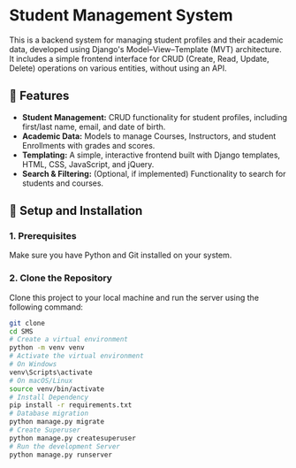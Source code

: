 # Student Management System

This is a backend system for managing student profiles and their academic data, developed using Django's Model–View–Template (MVT) architecture. It includes a simple frontend interface for CRUD (Create, Read, Update, Delete) operations on various entities, without using an API.

## 🌟 Features

* **Student Management:** CRUD functionality for student profiles, including first/last name, email, and date of birth.
* **Academic Data:** Models to manage Courses, Instructors, and student Enrollments with grades and scores.
* **Templating:** A simple, interactive frontend built with Django templates, HTML, CSS, JavaScript, and jQuery.
* **Search & Filtering:** (Optional, if implemented) Functionality to search for students and courses.

## 🚀 Setup and Installation

### 1. Prerequisites

Make sure you have Python and Git installed on your system.

### 2. Clone the Repository

Clone this project to your local machine and run the server using the following command:
```bash
git clone 
cd SMS
# Create a virtual environment
python -m venv venv
# Activate the virtual environment
# On Windows
venv\Scripts\activate
# On macOS/Linux
source venv/bin/activate
# Install Dependency
pip install -r requirements.txt
# Database migration
python manage.py migrate
# Create Superuser
python manage.py createsuperuser
# Run the development Server
python manage.py runserver
